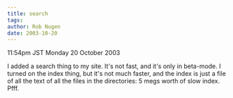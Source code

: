 ```yaml
---
title: search
tags: 
author: Rob Nugen
date: 2003-10-20
---
```


<p class=date>11:54pm JST Monday 20 October 2003</p>

<p>I added a search thing to my site.  It's not fast, and it's only in
beta-mode.  I turned on the index thing, but it's not much faster, and
the index is just a file of all the text of all the files in the
directories: 5 megs worth of slow index.  Pfff.</p>
